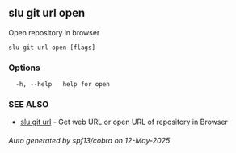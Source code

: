 ## slu git url open

Open repository in browser

```
slu git url open [flags]
```

### Options

```
  -h, --help   help for open
```

### SEE ALSO

* [slu git url](slu_git_url.md)	 - Get web URL or open URL of repository in Browser

###### Auto generated by spf13/cobra on 12-May-2025
